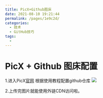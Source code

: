 ```yaml
---
title: PicX+Github图床
date: 2021-08-10 19:21:44
permalink: /pages/1e9c2d/
categories:
  - 技术
  - GitHub技巧
tags:
  - 
---
```


# PicX + Github 图床配置
1.进入PicX[官网](https://github.com/XPoet/picx) 根据使用教程配置github仓库
![](https://cdn.jsdelivr.net/gh/AlienGao/image-store@main/blog/image.qlvgj7sr26o.png)

2.上传完图片就能使用外链CDN访问啦。